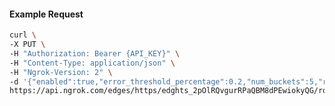<!-- Code generated for API Clients. DO NOT EDIT. -->

#### Example Request

```bash
curl \
-X PUT \
-H "Authorization: Bearer {API_KEY}" \
-H "Content-Type: application/json" \
-H "Ngrok-Version: 2" \
-d '{"enabled":true,"error_threshold_percentage":0.2,"num_buckets":5,"rolling_window":300,"tripped_duration":120,"volume_threshold":20}' \
https://api.ngrok.com/edges/https/edghts_2pOlRQvgurRPaQBM8dPEwiokyQG/routes/edghtsrt_2pOlRMVGG34dRAWlaIlKrtTPYKM/circuit_breaker
```
